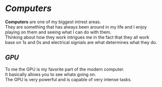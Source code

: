 # *Computers*
**Computers** are one of my biggest intrest areas.   
They are something that has always been around in my life and I enjoy playing on them and seeing what I can do with them.  
Thinking about how they work intrigues me in the fact that they all work base on 1s and 0s and electrical signials are what determines what they do.  
## *GPU*
To me the GPU is my favorite part of the modern computer.  
It basically allows you to see whats going on.  
The GPU is very powerful and is capable of very intense tasks.  

